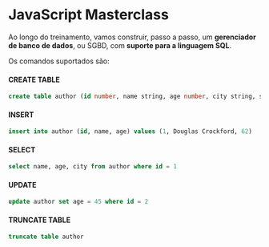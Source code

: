 # JavaScript Masterclass

Ao longo do treinamento, vamos construir, passo a passo, um **gerenciador de banco de dados**, ou SGBD, com **suporte para a linguagem SQL**.

Os comandos suportados são:

#### CREATE TABLE

```sql
create table author (id number, name string, age number, city string, state string, country string)
```

#### INSERT

```sql
insert into author (id, name, age) values (1, Douglas Crockford, 62)
```

#### SELECT

```sql
select name, age, city from author where id = 1
```

#### UPDATE

```sql
update author set age = 45 where id = 2
```

#### TRUNCATE TABLE

```sql
truncate table author
```
